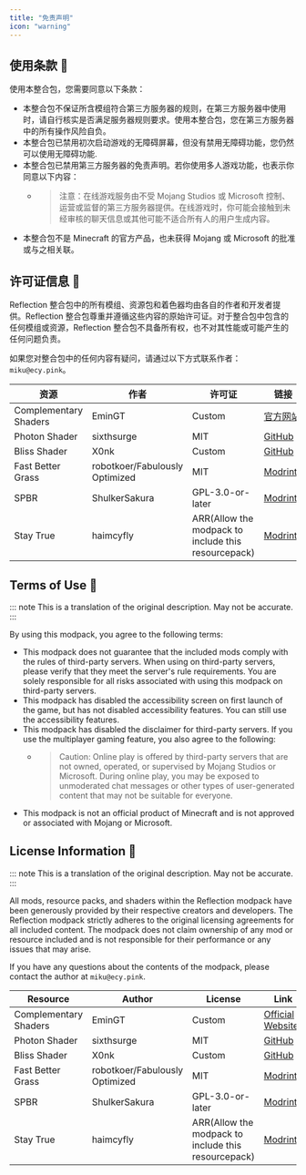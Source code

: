 ```yaml
---
title: "免责声明"
icon: "warning"
---
```


## 使用条款 📜

使用本整合包，您需要同意以下条款：

- 本整合包不保证所含模组符合第三方服务器的规则，在第三方服务器中使用时，请自行核实是否满足服务器规则要求。使用本整合包，您在第三方服务器中的所有操作风险自负。
- 本整合包已禁用初次启动游戏的无障碍屏幕，但没有禁用无障碍功能，您仍然可以使用无障碍功能.
- 本整合包已禁用第三方服务器的免责声明。若你使用多人游戏功能，也表示你同意以下内容：
  - > 注意：在线游戏服务由不受 Mojang Studios 或 Microsoft 控制、运营或监督的第三方服务器提供。在线游戏时，你可能会接触到未经审核的聊天信息或其他可能不适合所有人的用户生成内容。
- 本整合包不是 Minecraft 的官方产品，也未获得 Mojang 或 Microsoft 的批准或与之相关联。

## 许可证信息 📜

Reflection 整合包中的所有模组、资源包和着色器均由各自的作者和开发者提供。Reflection 整合包尊重并遵循这些内容的原始许可证。对于整合包中包含的任何模组或资源，Reflection 整合包不具备所有权，也不对其性能或可能产生的任何问题负责。

如果您对整合包中的任何内容有疑问，请通过以下方式联系作者：`miku@ecy.pink`。

| 资源                  | 作者                           | 许可证                                              | 链接                                                            |
| --------------------- | ------------------------------ | --------------------------------------------------- | --------------------------------------------------------------- |
| Complementary Shaders | EminGT                         | Custom                                              | [官方网站](https://www.complementary.dev/shaders/)              |
| Photon Shader         | sixthsurge                     | MIT                                                 | [GitHub](https://github.com/sixthsurge/photon)                  |
| Bliss Shader          | X0nk                           | Custom                                              | [GitHub](https://github.com/X0nk/Bliss-Shader)                  |
| Fast Better Grass     | robotkoer/Fabulously Optimized | MIT                                                 | [Modrinth](https://modrinth.com/resourcepack/fast-better-grass) |
| SPBR                  | ShulkerSakura                  | GPL-3.0-or-later                                    | [Modrinth](https://modrinth.com/resourcepack/spbr)              |
| Stay True             | haimcyfly                      | ARR(Allow the modpack to include this resourcepack) | [Modrinth](https://modrinth.com/resourcepack/spbr)              |

## Terms of Use 📜

::: note This is a translation of the original description. May not be accurate.
:::

By using this modpack, you agree to the following terms:

- This modpack does not guarantee that the included mods comply with the rules of third-party servers. When using on third-party servers, please verify that they meet the server's rule requirements. You are solely responsible for all risks associated with using this modpack on third-party servers.
- This modpack has disabled the accessibility screen on first launch of the game, but has not disabled accessibility features. You can still use the accessibility features.
- This modpack has disabled the disclaimer for third-party servers. If you use the multiplayer gaming feature, you also agree to the following:
  - > Caution: Online play is offered by third-party servers that are not owned, operated, or supervised by Mojang Studios or Microsoft. During online play, you may be exposed to unmoderated chat messages or other types of user-generated content that may not be suitable for everyone.
- This modpack is not an official product of Minecraft and is not approved or associated with Mojang or Microsoft.

## License Information 📜

::: note This is a translation of the original description. May not be accurate.
:::

All mods, resource packs, and shaders within the Reflection modpack have been generously provided by their respective creators and developers. The Reflection modpack strictly adheres to the original licensing agreements for all included content. The modpack does not claim ownership of any mod or resource included and is not responsible for their performance or any issues that may arise.

If you have any questions about the contents of the modpack, please contact the author at `miku@ecy.pink`.

| Resource              | Author                         | License                                             | Link                                                            |
| --------------------- | ------------------------------ | --------------------------------------------------- | --------------------------------------------------------------- |
| Complementary Shaders | EminGT                         | Custom                                              | [Official Website](https://www.complementary.dev/shaders/)      |
| Photon Shader         | sixthsurge                     | MIT                                                 | [GitHub](https://github.com/sixthsurge/photon)                  |
| Bliss Shader          | X0nk                           | Custom                                              | [GitHub](https://github.com/X0nk/Bliss-Shader)                  |
| Fast Better Grass     | robotkoer/Fabulously Optimized | MIT                                                 | [Modrinth](https://modrinth.com/resourcepack/fast-better-grass) |
| SPBR                  | ShulkerSakura                  | GPL-3.0-or-later                                    | [Modrinth](https://modrinth.com/resourcepack/spbr)              |
| Stay True             | haimcyfly                      | ARR(Allow the modpack to include this resourcepack) | [Modrinth](https://modrinth.com/resourcepack/spbr)              |
